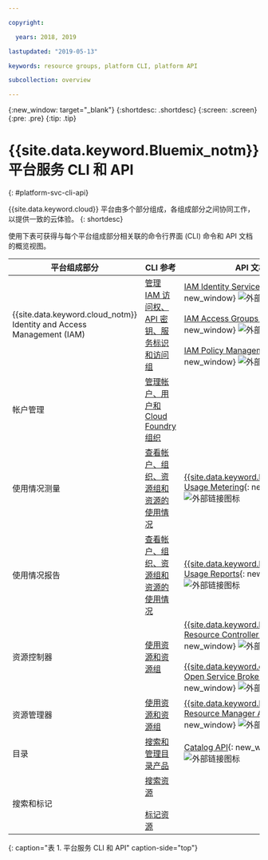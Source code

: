 ```yaml
---

copyright:

  years: 2018, 2019

lastupdated: "2019-05-13"

keywords: resource groups, platform CLI, platform API

subcollection: overview

---
```


{:new_window: target="_blank"}
{:shortdesc: .shortdesc}
{:screen: .screen}
{:pre: .pre}
{:tip: .tip}

# {{site.data.keyword.Bluemix_notm}} 平台服务 CLI 和 API
{: #platform-svc-cli-api}

{{site.data.keyword.cloud}} 平台由多个部分组成，各组成部分之间协同工作，以提供一致的云体验。
{: shortdesc}

使用下表可获得与每个平台组成部分相关联的命令行界面 (CLI) 命令和 API 文档的概览视图。

|平台组成部分|CLI 参考|API 文档|
| ----- | ----- | ----- |
|{{site.data.keyword.cloud_notm}} Identity and Access Management (IAM)|[管理 IAM 访问权、API 密钥、服务标识和访问组](/docs/cli/reference/ibmcloud?topic=cloud-cli-ibmcloud_commands_iam)|[IAM Identity Services API](https://console.cloud.ibm.com/apidocs/iam-identity-token-api){: new_window} ![外部链接图标](../icons/launch-glyph.svg "外部链接图标")<br><br>  [IAM Access Groups API](https://console.cloud.ibm.com/apidocs/iam-access-groups){: new_window} ![外部链接图标](../icons/launch-glyph.svg "外部链接图标")<br><br> [IAM Policy Management API](https://console.cloud.ibm.com/apidocs/iam-policy-management){: new_window} ![外部链接图标](../icons/launch-glyph.svg "外部链接图标")|
|帐户管理|[管理帐户、用户和 Cloud Foundry 组织](/docs/cli/reference/ibmcloud?topic=cloud-cli-ibmcloud_commands_account)| |
|使用情况测量|[查看帐户、组织、资源组和资源的使用情况](/docs/cli/reference/ibmcloud?topic=cloud-cli-ibmcloud_billing)|[{{site.data.keyword.Bluemix_notm}} Usage Metering](https://console.cloud.ibm.com/apidocs/usage-metering){: new_window} ![外部链接图标](../icons/launch-glyph.svg "外部链接图标")|
|使用情况报告|[查看帐户、组织、资源组和资源的使用情况](/docs/cli/reference/ibmcloud?topic=cloud-cli-ibmcloud_billing)|[{{site.data.keyword.Bluemix_notm}} Usage Reports](https://console.cloud.ibm.com/apidocs/metering-reporting){: new_window} ![外部链接图标](../icons/launch-glyph.svg "外部链接图标")|
|资源控制器|[使用资源和资源组](/docs/cli/reference/ibmcloud?topic=cloud-cli-ibmcloud_commands_resource)|[{{site.data.keyword.Bluemix_notm}} Resource Controller API](https://console.cloud.ibm.com/apidocs/resource-controller){: new_window} ![外部链接图标](../icons/launch-glyph.svg "外部链接图标")<br><br> [{{site.data.keyword.cloud_notm}} Open Service Broker API](https://console.cloud.ibm.com/apidocs/ibm-cloud-osb-api){: new_window} ![外部链接图标](../icons/launch-glyph.svg "外部链接图标")|
|资源管理器|[使用资源和资源组](/docs/cli/reference/ibmcloud?topic=cloud-cli-ibmcloud_commands_resource)|[{{site.data.keyword.Bluemix_notm}} Resource Manager API](https://console.cloud.ibm.com/apidocs/resource-manager){: new_window} ![外部链接图标](../icons/launch-glyph.svg "外部链接图标")|
|目录|[搜索和管理目录产品](/docs/cli/reference/ibmcloud?topic=cloud-cli-ibmcloud_catalog)|[Catalog API](https://console.cloud.ibm.com/apidocs/globalcatalog){: new_window} ![外部链接图标](../icons/launch-glyph.svg "外部链接图标")|
|搜索和标记|[搜索资源](/docs/cli/reference/ibmcloud?topic=cloud-cli-ibmcloud_commands_resource#ibmcloud_resource_search)<br><br>  [标记资源](/docs/cli/reference/ibmcloud/cli_resource_group.html#ibmcloud_resource_tags)| |
{: caption="表 1. 平台服务 CLI 和 API" caption-side="top"}


